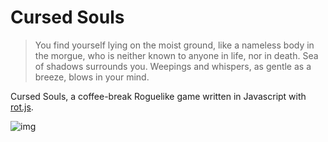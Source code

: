 # Cursed Souls

> You find yourself lying on the moist ground, like a nameless body in the morgue, who is neither known to anyone in life, nor in death.  Sea of shadows surrounds you.  Weepings and whispers, as gentle as a breeze, blows in your mind.

Cursed Souls, a coffee-break Roguelike game written in Javascript with [rot.js](https://github.com/ondras/rot.js).

![img](https://github.com/Bozar/cursedSouls/blob/master/img/progress/0308.gif)
